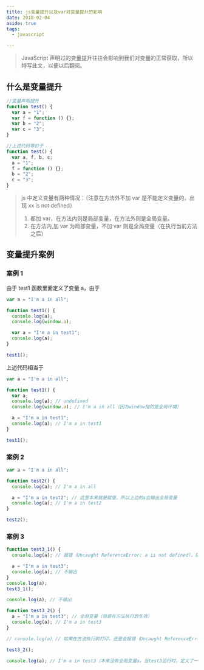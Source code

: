 ```yaml
---
title: js变量提升以及var对变量提升的影响
date: 2018-02-04
aside: true
tags:
  - javascript

---
```


> JavaScript 声明过的变量提升往往会影响到我们对变量的正常获取，所以特写此文，以便以后翻阅。

<!-- more -->

## 什么是变量提升

```js
//变量声明提升
function test() {
  var a = "1";
  var f = function () {};
  var b = "2";
  var c = "3";
}

//上述代码等价于
function test() {
  var a, f, b, c;
  a = "1";
  f = function () {};
  b = "2";
  c = "3";
}
```

> js 中定义变量有两种情况：（注意在方法外不加 var 是不能定义变量的，出现 xx is not defined）
>
> 1.  都加 var，在方法内则是局部变量，在方法外则是全局变量。
> 2.  在方法内,加 var 为局部变量，不加 var 则是全局变量（在执行当前方法之后）

## 变量提升案例

### 案例 1

由于 test1 函数里面定义了变量 a，由于

```js
var a = "I'm a in all";

function test1() {
  console.log(a);
  console.log(window.a);

  var a = "I'm a in test1";
  console.log(a);
}

test1();
```

上述代码相当于

```js
var a = "I'm a in all";

function test1() {
  var a;
  console.log(a); // undefined
  console.log(window.a); // I'm a in all（因为window指的是全局环境）

  a = "I'm a in test1";
  console.log(a); // I'm a in test1
}

test1();
```

### 案例 2

```js
var a = "I'm a in all";

function test2() {
  console.log(a); // I'm a in all

  a = "I'm a in test2"; // 这里本来就是赋值，所以上边的a会输出全局变量
  console.log(a); // I'm a in test2
}

test2();
```

### 案例 3

```js
function test3_1() {
  console.log(a); // 报错（Uncaught ReferenceError: a is not defined），阻断以下代码的运行

  a = "I'm a in test3";
  console.log(a); // 不输出
}
console.log(a);
test3_1();

console.log(a); // 不输出
```

```js
function test3_2() {
  a = "I'm a in test3"; // 全局变量（但是在方法执行后生效）
  console.log(a); // I'm a in test3
}

// console.log(a) // 如果在方法执行前打印，还是会报错（Uncaught ReferenceError: a is not defined），阻断以下代码的运行

test3_2();

console.log(a); // I'm a in test3（本来没有全局变量a，当test3运行时，定义了一个全局变量a，所以这里会输出）
```

